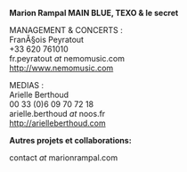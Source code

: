 



**Marion Rampal MAIN BLUE, TEXO & le secret**

MANAGEMENT & CONCERTS :  
FranĂ§ois Peyratout   
+33 620 761010  
fr.peyratout *at* nemomusic.com  
http://www.nemomusic.com  

MEDIAS :  
Arielle Berthoud  
00 33 (0)6 09 70 72 18  
arielle.berthoud *at* noos.fr  
http://arielleberthoud.com  

**Autres projets et collaborations:**  

contact *at* marionrampal.com
